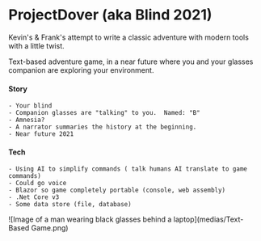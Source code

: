 # ProjectDover (aka Blind 2021)
Kevin's & Frank's attempt to write a classic adventure with modern tools with a little twist.

Text-based adventure game, in a near future where you and your glasses companion are exploring your environment. 

#### Story 
	- Your blind
	- Companion glasses are "talking" to you.  Named: "B"
	- Amnesia?
	- A narrator summaries the history at the beginning.
	- Near future 2021


#### Tech 
	- Using AI to simplify commands ( talk humans AI translate to game commands)
	- Could go voice
	- Blazor so game completely portable (console, web assembly)
	- .Net Core v3
	- Some data store (file, database)

![Image of a man wearing black glasses behind a laptop](medias/Text-Based Game.png)